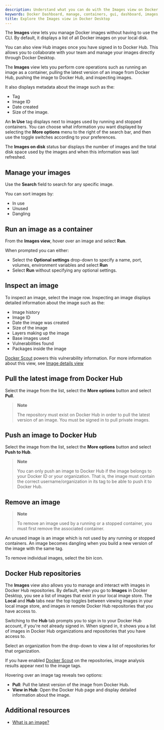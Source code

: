 ```yaml
---
description: Understand what you can do with the Images view on Docker Dashboard
keywords: Docker Dashboard, manage, containers, gui, dashboard, images, user manual
title: Explore the Images view in Docker Desktop
---
```


The **Images** view lets you manage Docker images without having to use the CLI. By default, it displays a list of all Docker images on your local disk.

You can also view Hub images once you have signed in to Docker Hub. This allows you to collaborate with your team and manage your images directly through Docker Desktop.

The **Images** view lets you perform core operations such as running an image as a container, pulling the latest version of an image from Docker Hub, pushing the image to Docker Hub, and inspecting images.

It also displays metadata about the image such as the:
- Tag
- Image ID
- Date created
- Size of the image.

An **In Use** tag displays next to images used by running and stopped containers. You can choose what information you want displayed by selecting the **More options** menu to the right of the search bar, and then use the toggle switches according to your preferences.

The **Images on disk** status bar displays the number of images and the total disk space used by the images and when this information was last refreshed.

## Manage your images

Use the **Search** field to search for any specific image.

You can sort images by:

- In use
- Unused
- Dangling

## Run an image as a container

From the **Images view**, hover over an image and select **Run**.

When prompted you can either:

- Select the **Optional settings** drop-down to specify a name, port, volumes, environment variables and select **Run**
- Select **Run** without specifying any optional settings.

## Inspect an image

To inspect an image, select the image row. Inspecting an image displays detailed information about the image such as the:

- Image history
- Image ID
- Date the image was created
- Size of the image
- Layers making up the image
- Base images used
- Vulnerabilities found
- Packages inside the image

[Docker Scout](scout/_index.md) powers this vulnerability information.
For more information about this view, see [Image details view](scout/explore/image-details-view.md)

## Pull the latest image from Docker Hub

Select the image from the list, select the **More options** button and select **Pull**.

> **Note**
>
> The repository must exist on Docker Hub in order to pull the latest version of an image. You must be signed in to pull private images.

## Push an image to Docker Hub

Select the image from the list, select the **More options** button and select **Push to Hub**.

> **Note**
>
> You can only push an image to Docker Hub if the image belongs to your Docker ID or your organization. That is, the image must contain the correct username/organization in its tag to be able to push it to Docker Hub.

## Remove an image

> **Note**
>
> To remove an image used by a running or a stopped container, you must first remove the associated container.

An unused image is an image which is not used by any running or stopped containers. An image becomes dangling when you build a new version of the image with the same tag.

To remove individual images, select the bin icon.

## Docker Hub repositories

The **Images** view also allows you to manage and interact with images in Docker Hub repositories.
By default, when you go to **Images** in Docker Desktop, you see a list of images that exist in your local image store.
The **Local** and **Hub** tabs near the top toggles between viewing images in your local image store,
and images in remote Docker Hub repositories that you have access to.

Switching to the **Hub** tab prompts you to sign in to your Docker Hub account, if you're not already signed in.
When signed in, it shows you a list of images in Docker Hub organizations and repositories that you have access to.

Select an organization from the drop-down to view a list of repositories for that organization.

If you have enabled [Docker Scout](../../scout/_index.md) on the repositories, image analysis results appear next to the image tags.

Hovering over an image tag reveals two options:

- **Pull**: Pull the latest version of the image from Docker Hub.
- **View in Hub**: Open the Docker Hub page and display detailed information about the image.

## Additional resources

- [What is an image?](../../guides/docker-concepts/the-basics/what-is-an-image.md)
